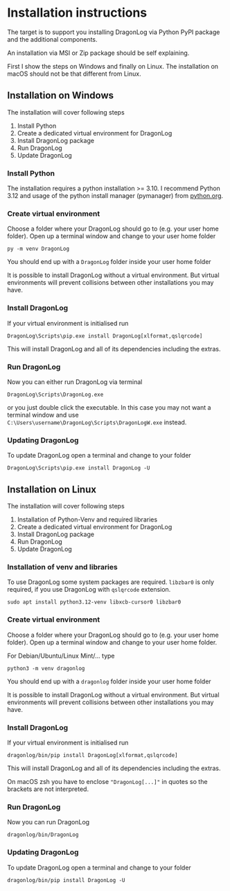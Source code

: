 Installation instructions
=========================

The target is to support you installing DragonLog via Python PyPI package and the additional components.

An installation via MSI or Zip package should be self explaining.

First I show the steps on Windows and finally on Linux. The installation on macOS should not be that different from Linux.


Installation on Windows
-----------------------

The installation will cover following steps

1. Install Python
2. Create a dedicated virtual environment for DragonLog
3. Install DragonLog package
4. Run DragonLog
5. Update DragonLog


### Install Python

The installation requires a python installation >= 3.10. 
I recommend Python 3.12 and usage of the python install manager (pymanager) from [python.org](https://www.python.org/downloads/). 


### Create virtual environment

Choose a folder where your DragonLog should go to (e.g. your user home folder).
Open up a terminal window and change to your user home folder

    py -m venv DragonLog

You should end up with a `DragonLog` folder inside your user home folder

It is possible to install DragonLog without a virtual environment.
But virtual environments will prevent collisions between other installations you may have.


### Install DragonLog

If your virtual environment is initialised run

    DragonLog\Scripts\pip.exe install DragonLog[xlformat,qslqrcode]

This will install DragonLog and all of its dependencies including the extras.


### Run DragonLog

Now you can either run DragonLog via terminal

    DragonLog\Scripts\DragonLog.exe

or you just double click the executable. In this case you may not want a terminal window and 
use `C:\Users\username\DragonLog\Scripts\DragonLogW.exe` instead.


### Updating DragonLog

To update DragonLog open a terminal and change to your folder

    DragonLog\Scripts\pip.exe install DragonLog -U


Installation on Linux
---------------------

The installation will cover following steps

1. Installation of Python-Venv and required libraries
2. Create a dedicated virtual environment for DragonLog
3. Install DragonLog package
4. Run DragonLog
5. Update DragonLog


### Installation of venv and libraries

To use DragonLog some system packages are required. `libzbar0` is only required, if you use DragonLog with `qslqrcode` extension.

    sudo apt install python3.12-venv libxcb-cursor0 libzbar0


### Create virtual environment

Choose a folder where your DragonLog should go to (e.g. your user home folder).
Open up a terminal window and change to your user home folder.

For Debian/Ubuntu/Linux Mint/... type

    python3 -m venv dragonlog

You should end up with a `dragonlog` folder inside your user home folder

It is possible to install DragonLog without a virtual environment.
But virtual environments will prevent collisions between other installations you may have.


### Install DragonLog

If your virtual environment is initialised run

    dragonlog/bin/pip install DragonLog[xlformat,qslqrcode]

This will install DragonLog and all of its dependencies including the extras.

On macOS zsh you have to enclose `"DragonLog[...]"` in quotes so the brackets are not interpreted.


### Run DragonLog

Now you can run DragonLog

    dragonlog/bin/DragonLog


### Updating DragonLog

To update DragonLog open a terminal and change to your folder

    dragonlog/bin/pip install DragonLog -U

